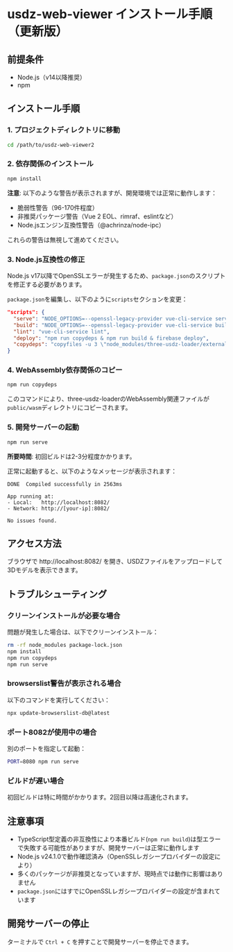 # usdz-web-viewer インストール手順（更新版）

## 前提条件
- Node.js（v14以降推奨）
- npm

## インストール手順

### 1. プロジェクトディレクトリに移動
```bash
cd /path/to/usdz-web-viewer2
```

### 2. 依存関係のインストール
```bash
npm install
```

**注意**: 以下のような警告が表示されますが、開発環境では正常に動作します：
- 脆弱性警告（96-170件程度）
- 非推奨パッケージ警告（Vue 2 EOL、rimraf、eslintなど）
- Node.jsエンジン互換性警告（@achrinza/node-ipc）

これらの警告は無視して進めてください。

### 3. Node.js互換性の修正
Node.js v17以降でOpenSSLエラーが発生するため、`package.json`のスクリプトを修正する必要があります。

`package.json`を編集し、以下のように`scripts`セクションを変更：

```json
"scripts": {
  "serve": "NODE_OPTIONS=--openssl-legacy-provider vue-cli-service serve",
  "build": "NODE_OPTIONS=--openssl-legacy-provider vue-cli-service build",
  "lint": "vue-cli-service lint",
  "deploy": "npm run copydeps & npm run build & firebase deploy",
  "copydeps": "copyfiles -u 3 \"node_modules/three-usdz-loader/external/**/*\" public/wasm"
}
```

### 4. WebAssembly依存関係のコピー
```bash
npm run copydeps
```

このコマンドにより、three-usdz-loaderのWebAssembly関連ファイルが`public/wasm`ディレクトリにコピーされます。

### 5. 開発サーバーの起動
```bash
npm run serve
```

**所要時間**: 初回ビルドは2-3分程度かかります。

正常に起動すると、以下のようなメッセージが表示されます：

```
DONE  Compiled successfully in 2563ms

App running at:
- Local:   http://localhost:8082/
- Network: http://[your-ip]:8082/

No issues found.
```

## アクセス方法
ブラウザで http://localhost:8082/ を開き、USDZファイルをアップロードして3Dモデルを表示できます。

## トラブルシューティング

### クリーンインストールが必要な場合
問題が発生した場合は、以下でクリーンインストール：
```bash
rm -rf node_modules package-lock.json
npm install
npm run copydeps
npm run serve
```

### browserslist警告が表示される場合
以下のコマンドを実行してください：
```bash
npx update-browserslist-db@latest
```

### ポート8082が使用中の場合
別のポートを指定して起動：
```bash
PORT=8080 npm run serve
```

### ビルドが遅い場合
初回ビルドは特に時間がかかります。2回目以降は高速化されます。

## 注意事項
- TypeScript型定義の非互換性により本番ビルド(`npm run build`)は型エラーで失敗する可能性がありますが、開発サーバーは正常に動作します
- Node.js v24.1.0で動作確認済み（OpenSSLレガシープロバイダーの設定により）
- 多くのパッケージが非推奨となっていますが、現時点では動作に影響はありません
- `package.json`にはすでにOpenSSLレガシープロバイダーの設定が含まれています

## 開発サーバーの停止
ターミナルで `Ctrl + C` を押すことで開発サーバーを停止できます。